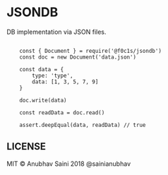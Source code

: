 # JSONDB

DB implementation via JSON files.

```javacsript

	const { Document } = require('@f0c1s/jsondb')
	const doc = new Document('data.json')

	const data = {
		type: 'type',
		data: [1, 3, 5, 7, 9]
	}

	doc.write(data)

	const readData = doc.read()

	assert.deepEqual(data, readData) // true

```

## LICENSE

MIT &copy; Anubhav Saini 2018 @sainianubhav
